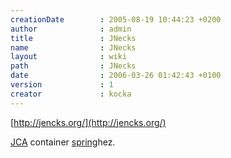 ```yaml
---
creationDate        : 2005-08-19 10:44:23 +0200 
author              : admin 
title               : JNecks 
name                : JNecks 
layout              : wiki 
path                : JNecks 
date                : 2006-03-26 01:42:43 +0100 
version             : 1 
creator             : kocka 
---
```

[http://jencks.org/](http://jencks.org/)

[JCA](JCA.html) container [spring](spring.html)hez.
